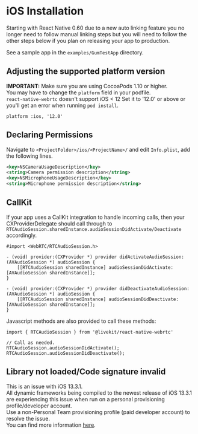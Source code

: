 # iOS Installation

Starting with React Native 0.60 due to a new auto linking feature you no longer need to follow manual linking steps but you will need to follow the other steps below if you plan on releasing your app to production.  

See a sample app in the `examples/GumTestApp` directory.  

## Adjusting the supported platform version

**IMPORTANT:** Make sure you are using CocoaPods 1.10 or higher.  
You may have to change the `platform` field in your podfile.  
`react-native-webrtc` doesn't support iOS < 12 
Set it to '12.0' or above or you'll get an error when running `pod install`.

```
platform :ios, '12.0'
```

## Declaring Permissions

Navigate to `<ProjectFolder>/ios/<ProjectName>/` and edit `Info.plist`, add the following lines.

```xml
<key>NSCameraUsageDescription</key>
<string>Camera permission description</string>
<key>NSMicrophoneUsageDescription</key>
<string>Microphone permission description</string>
```

## CallKit

If your app uses a CallKit integration to handle incoming calls, then your
CXProviderDelegate should call through to `RTCAudioSession.sharedInstance.audioSessionDidActivate/Deactivate` accordingly.

```
#import <WebRTC/RTCAudioSession.h>

- (void) provider:(CXProvider *) provider didActivateAudioSession:(AVAudioSession *) audioSession {
    [[RTCAudioSession sharedInstance] audioSessionDidActivate:[AVAudioSession sharedInstance]];
}

- (void) provider:(CXProvider *) provider didDeactivateAudioSession:(AVAudioSession *) audioSession {
    [[RTCAudioSession sharedInstance] audioSessionDidDeactivate:[AVAudioSession sharedInstance]];
}
```

Javascript methods are also provided to call these methods:

```
import { RTCAudioSession } from '@livekit/react-native-webrtc'

// Call as needed.
RTCAudioSession.audioSessionDidActivate();
RTCAudioSession.audioSessionDidDeactivate();
```

## Library not loaded/Code signature invalid

This is an issue with iOS 13.3.1.  
All dynamic frameworks being compiled to the newest release of iOS 13.3.1 are experiencing this issue when run on a personal provisioning profile/developer account.  
Use a non-Personal Team provisioning profile (paid developer account) to resolve the issue.  
You can find more information [here](https://stackoverflow.com/a/60090629/8691951).  
